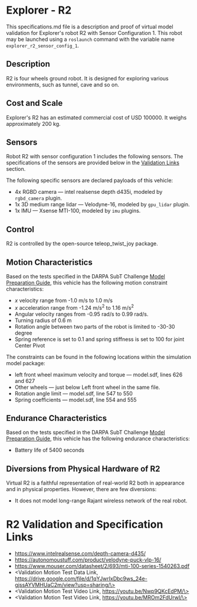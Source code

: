 <!--- This is a Markdown description of a robot model submitted for inclusion in the
DARPA Subterranean Challenge Technology Repository -->
# Explorer - R2
This specifications.md file is a description and proof of virtual model validation for
Explorer's robot R2 with Sensor Configuration 1. This robot may be launched using
a `roslaunch` command with the variable name `explorer_r2_sensor_config_1`.
## Description
R2 is four wheels ground robot. It is designed for exploring various environments, such as tunnel, cave and so on.

## Cost and Scale
Explorer's R2 has an estimated commercial cost of USD 100000. It weighs approximately 200 kg.

## Sensors
Robot R2 with sensor configuration 1 includes the following sensors. The specifications of the sensors are provided below in
the [Validation Links](#validation_links) section.

The following specific sensors are declared payloads of this vehicle:

* 4x RGBD camera &mdash; intel realsense depth d435i, modeled by `rgbd_camera` plugin.
* 1x 3D medium range lidar &mdash; Velodyne-16, modeled by `gpu_lidar` plugin.
* 1x IMU &mdash; Xsense MTI-100, modeled by `imu` plugins.

## Control
R2 is controlled by the open-source teleop_twist_joy package.

## Motion Characteristics
Based on the tests specified in the DARPA SubT Challenge [Model Preparation
Guide](https://subtchallenge.com/\<fix_me\>), this vehicle has the following motion
constraint characteristics:

* _x_ velocity range from -1.0 m/s to 1.0 m/s
* _x_ acceleration range from -1.24 m/s<sup>2</sup> to 1.16 m/s<sup>2</sup>
* Angular velocity ranges from -0.95 rad/s to 0.99 rad/s.
* Turning radius of 0.6 m
* Rotation angle between two parts of the robot is limited to -30-30 degree
* Spring reference is set to 0.1 and spring stiffness is set to 100 for joint Center Pivot

The constraints can be found in the following locations within the simulation model
package:

* left front wheel maximum velocity and torque &mdash; model.sdf, lines 626 and 627
* Other wheels &mdash; just below Left front wheel in the same file.
* Rotation angle limit &mdash; model.sdf, line 547 to 550
* Spring coefficients &mdash; model.sdf, line 554 and 555

## Endurance Characteristics
Based on the tests specified in the DARPA SubT Challenge [Model Preparation
Guide](https://subtchallenge.com/\<fix_me\>), this vehicle has the following
endurance characteristics:

* Battery life of 5400 seconds

## Diversions from Physical Hardware of R2
Virtual R2 is a faithful representation of real-world R2 both in appearance and
in physical properties. However, there are few diversions:
* It does not model long-range Rajant wireless network of the real robot.

# <a name="validation_links"></a>R2 Validation and Specification Links

* https://www.intelrealsense.com/depth-camera-d435/
* https://autonomoustuff.com/product/velodyne-puck-vlp-16/
* https://www.mouser.com/datasheet/2/693/mti-100-series-1540263.pdf
* \<Validation Motion Test Data Link, https://drive.google.com/file/d/1qYJwrIxDbc9ws_24e-gjssAYVMHUaC2m/view?usp=sharing/\>
* \<Validation Motion Test Video Link, https://youtu.be/Nwp9QKcEdPM/\>
* \<Validation Motion Test Video Link, https://youtu.be/MROm2FdUrwI/\>
